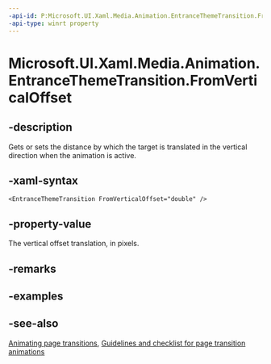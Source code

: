 ```yaml
---
-api-id: P:Microsoft.UI.Xaml.Media.Animation.EntranceThemeTransition.FromVerticalOffset
-api-type: winrt property
---
```


<!-- Property syntax
public double FromVerticalOffset { get;  set; }
-->

# Microsoft.UI.Xaml.Media.Animation.EntranceThemeTransition.FromVerticalOffset

## -description
Gets or sets the distance by which the target is translated in the vertical direction when the animation is active.

## -xaml-syntax
```xaml
<EntranceThemeTransition FromVerticalOffset="double" />
```


## -property-value
The vertical offset translation, in pixels.

## -remarks

## -examples

## -see-also
[Animating page transitions](/previous-versions/windows/apps/jj649426(v=win.10)), [Guidelines and checklist for page transition animations](https://msdn.microsoft.com/library/windows/apps/jj635239.aspx)
